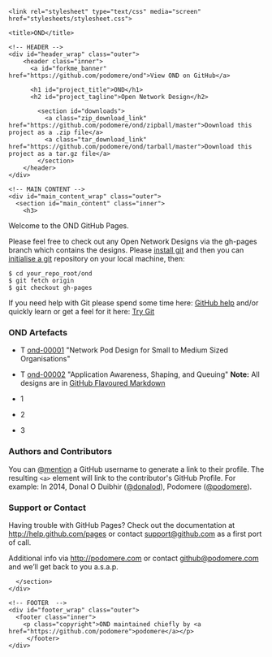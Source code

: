 <!DOCTYPE html>
<html>

  <head>
    <meta charset='utf-8' />
    <meta http-equiv="X-UA-Compatible" content="chrome=1" />
    <meta name="description" content="OND : Open Network Design" />

    <link rel="stylesheet" type="text/css" media="screen" href="stylesheets/stylesheet.css">

    <title>OND</title>
  </head>

  <body>

    <!-- HEADER -->
    <div id="header_wrap" class="outer">
        <header class="inner">
          <a id="forkme_banner" href="https://github.com/podomere/ond">View OND on GitHub</a>

          <h1 id="project_title">OND</h1>
          <h2 id="project_tagline">Open Network Design</h2>

            <section id="downloads">
              <a class="zip_download_link" href="https://github.com/podomere/ond/zipball/master">Download this project as a .zip file</a>
              <a class="tar_download_link" href="https://github.com/podomere/ond/tarball/master">Download this project as a tar.gz file</a>
            </section>
        </header>
    </div>

    <!-- MAIN CONTENT -->
    <div id="main_content_wrap" class="outer">
      <section id="main_content" class="inner">
        <h3>
<a name="welcome-to-github-pages" class="anchor" href="#welcome-to-github-pages"><span class="octicon octicon-link"></span></a>Welcome to the OND GitHub Pages.</h3>

<p>Please feel free to check out any Open Network Designs via the gh-pages branch which contains the designs. Please <a href="https://help.github.com/articles/set-up-git">install git</a> and then you can <a href="https://help.github.com/articles/fetching-a-remote">initialise a git</a> repository on your local machine, then:</p>

<pre><code>$ cd your_repo_root/ond
$ git fetch origin
$ git checkout gh-pages
</code></pre>

<p>If you need help with Git please spend some time here: <a href="https://help.github.com/categories/54/articles">GitHub help</a> and/or quickly learn or get a feel for it here: <a href="https://try.github.io/levels/1/challenges/1">Try Git</a></p>

<h3>OND Artefacts</h3>
<p>

* T <a href="./ond-00001/ond-00001.html">ond-00001</a> "Network Pod Design for Small to Medium Sized Organisations"
* T <a href="./ond-00001/ond-00001.html">ond-00002</a> "Application Awareness, Shaping, and Queuing"
__Note:__ All designs are in <a href="https://help.github.com/articles/github-flavored-markdown">GitHub Flavoured Markdown</a>

* 1
* 2 
* 3
</p>

<h3>
<a name="authors-and-contributors" class="anchor" href="#authors-and-contributors"><span class="octicon octicon-link"></span></a>Authors and Contributors</h3>

<p>You can <a href="https://github.com/blog/821" class="user-mention">@mention</a> a GitHub username to generate a link to their profile. The resulting <code>&lt;a&gt;</code> element will link to the contributor's GitHub Profile. For example: In 2014, Donal O Duibhir (<a href="https://github.com/donalod" class="user-mention">@donalod</a>), Podomere (<a href="https://github.com/podomere" class="user-mention">@podomere</a>).</p>

<h3>
<a name="support-or-contact" class="anchor" href="#support-or-contact"><span class="octicon octicon-link"></span></a>Support or Contact</h3>

<p>Having trouble with GitHub Pages? Check out the documentation at <a href="http://help.github.com/pages">http://help.github.com/pages</a> or contact <a href="mailto:support@github.com">support@github.com</a> as a first port of call.</p>

<p>Additional info via <a href="http://podomere.com">http://podomere.com</a> or contact <a href="mailto:github@podomere.com">github@podomere.com</a> and we’ll get back to you a.s.a.p.</p>

      </section>
    </div>

    <!-- FOOTER  -->
    <div id="footer_wrap" class="outer">
      <footer class="inner">
        <p class="copyright">OND maintained chiefly by <a href="https://github.com/podomere">podomere</a></p>
         </footer>
    </div>

    

  </body>
</html>
